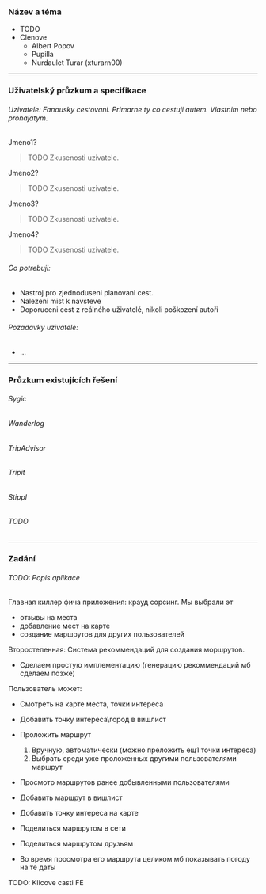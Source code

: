 ### Název a téma
- TODO
- Clenove
	- Albert Popov
	- Pupilla
	- Nurdaulet Turar (xturarn00)
---
### Uživatelský průzkum a specifikace

###### Uzivatele: Fanousky cestovani. Primarne ty co cestuji autem. Vlastnim nebo pronajatym.

Jmeno1?
> TODO Zkusenosti uzivatele.

Jmeno2?
> TODO Zkusenosti uzivatele.

Jmeno3?
> TODO Zkusenosti uzivatele.

Jmeno4?
> TODO Zkusenosti uzivatele.

###### Co potrebuji:
- Nastroj pro zjednoduseni planovani cest.
- Nalezeni mist k navsteve
- Doporuceni cest z reálného uživatelé, nikoli poškození autoři

###### Pozadavky uzivatele:
- ...

---

### Průzkum existujících řešení

###### Sygic

###### Wanderlog

###### TripAdvisor

###### Tripit

###### Stippl

###### TODO

---

### Zadání

###### TODO: Popis aplikace

Главная киллер фича приложения: крауд сорсинг. Мы выбрали эт
- отзывы на места
- добавление мест на карте
- создание маршрутов для других пользователей

Второстепенная: Система рекоммендаций для создания моршрутов.
- Сделаем простую имплементацию (генерацию рекоммендаций мб сделаем позже)

Пользователь может:
- Смотреть на карте места, точки интереса
- Добавить точку интереса\город в вишлист
- Проложить маршрут
    1) Вручную, автоматически (можно преложить ещ1 точки интереса)
    2) Выбрать среди уже проложенных другими пользователями маршрут

- Просмотр маршрутов ранее добывленными пользователями
- Добавить маршрут в вишлист

- Добавить точку интереса на карте
- Поделиться маршрутом в сети
- Поделиться маршрутом друзьям

- Во время просмотра его маршрута целиком мб показывать погоду на те даты

TODO: Klicove casti FE
